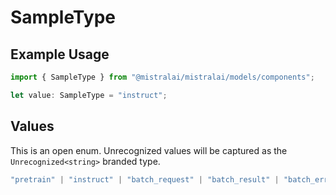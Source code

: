 # SampleType

## Example Usage

```typescript
import { SampleType } from "@mistralai/mistralai/models/components";

let value: SampleType = "instruct";
```

## Values

This is an open enum. Unrecognized values will be captured as the `Unrecognized<string>` branded type.

```typescript
"pretrain" | "instruct" | "batch_request" | "batch_result" | "batch_error" | Unrecognized<string>
```
